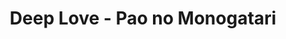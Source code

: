 --- 
title: "Deep Love - Pao no Monogatari"
publishdate: "2019-2-24T16:48:46+02:00"
src: "https://365manga.net/manga/deep-love-pao-no-monogatari"
image: "https://data.365manga.net/images/thumbnails/30445-deep-love-pao-no-monogatari.jpg"
description: " From RebelliousArt: Being abandoned by his owners, having his mother die of starvation, a puppy who suffered lifelong separation from his siblings wandered around the city. Meeting and parting with kind people, experiencing brutal treatment from unjust people. Pao, who learned to live within the harshness of reality, awaits even more ordeals..."
---